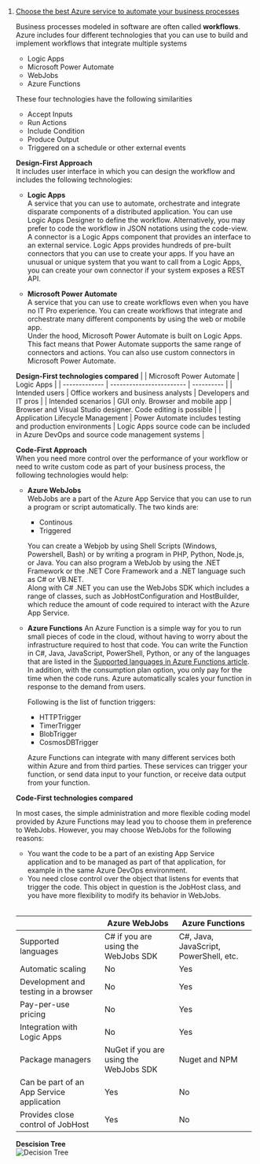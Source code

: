 1. [Choose the best Azure service to automate your business processes](https://docs.microsoft.com/en-us/learn/modules/choose-azure-service-to-integrate-and-automate-business-processes/)

    Business processes modeled in software are often called **workflows**. Azure includes four different technologies that you can use to build and implement workflows that integrate multiple systems
    * Logic Apps
    * Microsoft Power Automate
    * WebJobs
    * Azure Functions
    
    These four technologies have the following similarities
    * Accept Inputs
    * Run Actions
    * Include Condition
    * Produce Output
    * Triggered on a schedule or other external events
    
    **Design-First Approach**<br/>
    It includes user interface in which you can design the workflow and includes the following technologies:
    * **Logic Apps**<br/>
        A service that you can use to automate, orchestrate and integrate disparate components of a distributed application. You can use Logic Apps Designer to define the workflow. Alternatively, you may prefer to code the workflow in JSON notations using the code-view.</br>
        A connector is a Logic Apps component that provides an interface to an external service. Logic Apps provides hundreds of pre-built connectors that you can use to create your apps. If you have an unusual or unique system that you want to call from a Logic Apps, you can create your own connector if your system exposes a REST API.
        
    * **Microsoft Power Automate**<br/>
        A service that you can use to create workflows even when you have no IT Pro experience. You can create workflows that integrate and orchestrate many different components by using the web or mobile app.</br>
        Under the hood, Microsoft Power Automate is built on Logic Apps. This fact means that Power Automate supports the same range of connectors and actions. You can also use custom connectors in Microsoft Power Automate.
    
    **Design-First technologies compared**
    |               | Microsoft Power Automate | Logic Apps |
    | ------------- | ------------------------ | ---------- |
    | Intended users  | Office workers and business analysts | Developers and IT pros |
    | Intended scenarios  | GUI only. Browser and mobile app | Browser and Visual Studio designer. Code editing is possible |
    | Application Lifecycle Management | Power Automate includes testing and production environments | Logic Apps source code can be included in Azure DevOps and source code management systems |
    
    **Code-First Approach**<br/>
    When you need more control over the performance of your workflow or need to write custom code as part of your business process, the following technologies would help:
    * **Azure WebJobs**<br/>
        WebJobs are a part of the Azure App Service that you can use to run a program or script automatically. The two kinds are:
        * Continous</b>
        * Triggered</b>
        
        You can create a Webjob by using Shell Scripts (Windows, Powershell, Bash) or by writing a program in PHP, Python, Node.js, or Java. You can also program a WebJob by using the .NET Framework or the .NET Core Framework and a .NET language such as C# or VB.NET.<br/>
        Along with C# .NET you can use the WebJobs SDK which includes a range of classes, such as JobHostConfiguration and HostBuilder, which reduce the amount of code required to interact with the Azure App Service.</b>
        
    * **Azure Functions**</b>
        An Azure Function is a simple way for you to run small pieces of code in the cloud, without having to worry about the infrastructure required to host that code. You can write the Function in C#, Java, JavaScript, PowerShell, Python, or any of the languages that are listed in the [Supported languages in Azure Functions article](https://docs.microsoft.com/azure/azure-functions/supported-languages). In addition, with the consumption plan option, you only pay for the time when the code runs. Azure automatically scales your function in response to the demand from users.<br/>
        
        Following is the list of function triggers:
        * HTTPTrigger
        * TimerTrigger
        * BlobTrigger
        * CosmosDBTrigger
        
        Azure Functions can integrate with many different services both within Azure and from third parties. These services can trigger your function, or send data input to your function, or receive data output from your function.
        
    **Code-First technologies compared**
    
    In most cases, the simple administration and more flexible coding model provided by Azure Functions may lead you to choose them in preference to WebJobs. However, you may choose WebJobs for the following reasons:
    * You want the code to be a part of an existing App Service application and to be managed as part of that application, for example in the same Azure DevOps environment.
    * You need close control over the object that listens for events that trigger the code. This object in question is the JobHost class, and you have more flexibility to modify its behavior in WebJobs.
    <br/>

    |               | Azure WebJobs | Azure Functions |
    | ------------- | ------------- | --------------- |
    | Supported languages | C# if you are using the WebJobs SDK | C#, Java, JavaScript, PowerShell, etc. |
    | Automatic scaling | No | Yes |
    | Development and testing in a browser | No | Yes |
    | Pay-per-use pricing | No | Yes |
    | Integration with Logic Apps | No | Yes |
    | Package managers | NuGet if you are using the WebJobs SDK | Nuget and NPM |
    | Can be part of an App Service application | Yes | No |
    | Provides close control of JobHost | Yes | No |

    **Descision Tree**
    <br/>
    ![Decision Tree](https://docs.microsoft.com/en-us/learn/modules/choose-azure-service-to-integrate-and-automate-business-processes/media/3-service-choice-flow-diagram.png)
